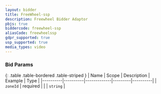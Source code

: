 ```yaml
---
layout: bidder
title: FreeWheel-ssp
description: Freewheel Bidder Adaptor
pbjs: true
biddercode: freewheel-ssp
aliasCode: freewheelssp
gdpr_supported: true
usp_supported: true
media_types: video
---
```


### Bid Params

{: .table .table-bordered .table-striped }
| Name     | Scope    | Description | Example | Type     |
|----------|----------|-------------|---------|----------|
| `zoneId` | required |             |         | `string` |
